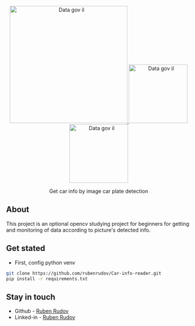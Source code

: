 <p align="center">
<a href="http://github.com/rubenrudov" target="blank">
<img 
src="https://info.data.gov.il/media/1071/250x82.png"
width="320" 
alt="Data gov il"
/>
<img 
src="https://opencv.org/wp-content/uploads/2022/05/logo.png"
width="160"
alt="Data gov il"
/>
<img 
src="https://requests.readthedocs.io/en/latest/_static/requests-sidebar.png"
width="160"
alt="Data gov il"
/>
</a>
</p>

[circleci-image]: https://img.shields.io/circleci/build/github/nestjs/nest/master?token=abc123def456
[circleci-url]: https://circleci.com/gh/nestjs/nest

<p align="center">Get car info by image car plate detection</p>

## About
This project is an optional opencv studying project for beginners for getting and monitoring of data according to picture's detected info.

## Get stated
* First, config python venv
```bash
git clone https://github.com/rubenrudov/Car-info-reader.git
pip install -r requirements.txt
```


## Stay in touch

- Github - [Ruben Rudov](https://github.com/rubenrudov)
- Linked-in - [Ruben Rudov](https://www.linkedin.com/in/ruben-rudov-106a22204/)

